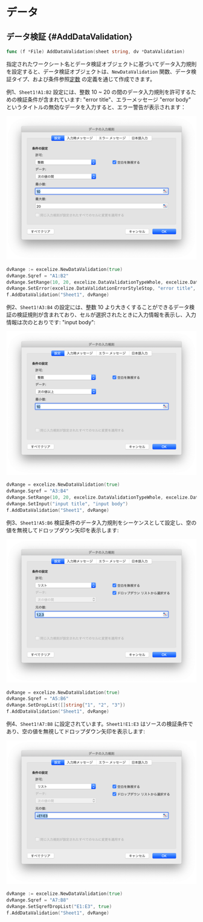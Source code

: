 # データ

## データ検証 {#AddDataValidation}

```go
func (f *File) AddDataValidation(sheet string, dv *DataValidation)
```

指定されたワークシート名とデータ検証オブジェクトに基づいてデータ入力規則を設定すると、データ検証オブジェクトは、`NewDataValidation`  関数、データ検証タイプ、および条件参照[定数](constants.md) の定義を通じて作成できます。

例1、`Sheet1!A1:B2` 設定には、整数 10 ~ 20 の間のデータ入力規則を許可するための検証条件が含まれています: "error title"、エラーメッセージ "error body" というタイトルの無効なデータを入力すると、エラー警告が表示されます：

<p align="center"><img width="708" src="./images/data_validation_01.png" alt="データの検証"></p>

```go
dvRange := excelize.NewDataValidation(true)
dvRange.Sqref = "A1:B2"
dvRange.SetRange(10, 20, excelize.DataValidationTypeWhole, excelize.DataValidationOperatorBetween)
dvRange.SetError(excelize.DataValidationErrorStyleStop, "error title", "error body")
f.AddDataValidation("Sheet1", dvRange)
```

例2、`Sheet1!A3:B4` の設定には、整数 10 より大きくすることができるデータ検証の検証規則が含まれており、セルが選択されたときに入力情報を表示し、入力情報は次のとおりです: "input body":

<p align="center"><img width="708" src="./images/data_validation_02.png" alt="データの検証"></p>

```go
dvRange = excelize.NewDataValidation(true)
dvRange.Sqref = "A3:B4"
dvRange.SetRange(10, 20, excelize.DataValidationTypeWhole, excelize.DataValidationOperatorGreaterThan)
dvRange.SetInput("input title", "input body")
f.AddDataValidation("Sheet1", dvRange)
```

例3、`Sheet1!A5:B6` 検証条件のデータ入力規則をシーケンスとして設定し、空の値を無視してドロップダウン矢印を表示します:

<p align="center"><img width="708" src="./images/data_validation_03.png" alt="データの検証"></p>

```go
dvRange = excelize.NewDataValidation(true)
dvRange.Sqref = "A5:B6"
dvRange.SetDropList([]string{"1", "2", "3"})
f.AddDataValidation("Sheet1", dvRange)
```

例4、`Sheet1!A7:B8` に設定されています。`Sheet1!E1:E3` はソースの検証条件であり、空の値を無視してドロップダウン矢印を表示します:

<p align="center"><img width="708" src="./images/data_validation_04.png" alt="データの検証"></p>

```go
dvRange := excelize.NewDataValidation(true)
dvRange.Sqref = "A7:B8"
dvRange.SetSqrefDropList("E1:E3", true)
f.AddDataValidation("Sheet1", dvRange)
```
